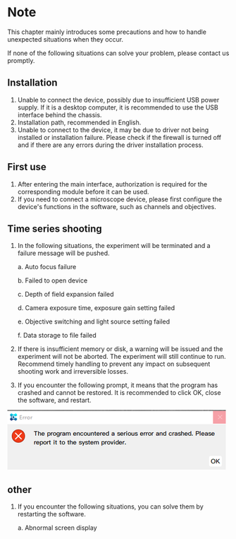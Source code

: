 # Note

This chapter mainly introduces some precautions and how to handle unexpected situations when they occur.

If none of the following situations can solve your problem, please contact us promptly.

## Installation
1. Unable to connect the device, possibly due to insufficient USB power supply. If it is a desktop computer, it is recommended to use the USB interface behind the chassis.
2. Installation path, recommended in English.
3. Unable to connect to the device, it may be due to driver not being installed or installation failure. Please check if the firewall is turned off and if there are any errors during the driver installation process.

## First use
1. After entering the main interface, authorization is required for the corresponding module before it can be used.
2. If you need to connect a microscope device, please first configure the device's functions in the software, such as channels and objectives.

## Time series shooting

1. In the following situations, the experiment will be terminated and a failure message will be pushed.

    a. Auto focus failure

    b. Failed to open device

    c. Depth of field expansion failed

    d. Camera exposure time, exposure gain setting failed

    e. Objective switching and light source setting failed

    f. Data storage to file failed

2. If there is insufficient memory or disk, a warning will be issued and the experiment will not be aborted. The experiment will still continue to run. Recommend timely handling to prevent any impact on subsequent shooting work and irreversible losses.
3. If you encounter the following prompt, it means that the program has crashed and cannot be restored. It is recommended to click OK, close the software, and restart.

![](../_static/images/crash.png)

## other

1. If you encounter the following situations, you can solve them by restarting the software.

    a. Abnormal screen display